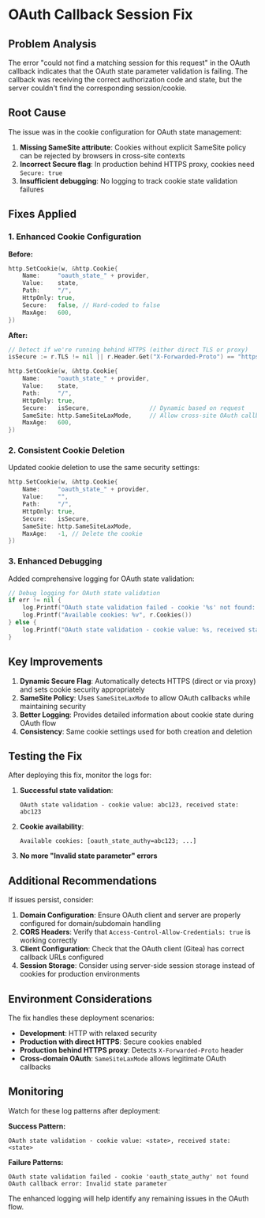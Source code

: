 # OAuth Callback Session Fix

## Problem Analysis

The error "could not find a matching session for this request" in the OAuth callback indicates that the OAuth state parameter validation is failing. The callback was receiving the correct authorization code and state, but the server couldn't find the corresponding session/cookie.

## Root Cause

The issue was in the cookie configuration for OAuth state management:

1. **Missing SameSite attribute**: Cookies without explicit SameSite policy can be rejected by browsers in cross-site contexts
2. **Incorrect Secure flag**: In production behind HTTPS proxy, cookies need `Secure: true`
3. **Insufficient debugging**: No logging to track cookie state validation failures

## Fixes Applied

### 1. Enhanced Cookie Configuration

**Before:**
```go
http.SetCookie(w, &http.Cookie{
    Name:     "oauth_state_" + provider,
    Value:    state,
    Path:     "/",
    HttpOnly: true,
    Secure:   false, // Hard-coded to false
    MaxAge:   600,
})
```

**After:**
```go
// Detect if we're running behind HTTPS (either direct TLS or proxy)
isSecure := r.TLS != nil || r.Header.Get("X-Forwarded-Proto") == "https"

http.SetCookie(w, &http.Cookie{
    Name:     "oauth_state_" + provider,
    Value:    state,
    Path:     "/",
    HttpOnly: true,
    Secure:   isSecure,                 // Dynamic based on request
    SameSite: http.SameSiteLaxMode,     // Allow cross-site OAuth callbacks
    MaxAge:   600,
})
```

### 2. Consistent Cookie Deletion

Updated cookie deletion to use the same security settings:

```go
http.SetCookie(w, &http.Cookie{
    Name:     "oauth_state_" + provider,
    Value:    "",
    Path:     "/",
    HttpOnly: true,
    Secure:   isSecure,
    SameSite: http.SameSiteLaxMode,
    MaxAge:   -1, // Delete the cookie
})
```

### 3. Enhanced Debugging

Added comprehensive logging for OAuth state validation:

```go
// Debug logging for OAuth state validation
if err != nil {
    log.Printf("OAuth state validation failed - cookie '%s' not found: %v", cookieName, err)
    log.Printf("Available cookies: %v", r.Cookies())
} else {
    log.Printf("OAuth state validation - cookie value: %s, received state: %s", cookie.Value, state)
}
```

## Key Improvements

1. **Dynamic Secure Flag**: Automatically detects HTTPS (direct or via proxy) and sets cookie security appropriately
2. **SameSite Policy**: Uses `SameSiteLaxMode` to allow OAuth callbacks while maintaining security
3. **Better Logging**: Provides detailed information about cookie state during OAuth flow
4. **Consistency**: Same cookie settings used for both creation and deletion

## Testing the Fix

After deploying this fix, monitor the logs for:

1. **Successful state validation**: 
   ```
   OAuth state validation - cookie value: abc123, received state: abc123
   ```

2. **Cookie availability**:
   ```
   Available cookies: [oauth_state_authy=abc123; ...]
   ```

3. **No more "Invalid state parameter" errors**

## Additional Recommendations

If issues persist, consider:

1. **Domain Configuration**: Ensure OAuth client and server are properly configured for domain/subdomain handling
2. **CORS Headers**: Verify that `Access-Control-Allow-Credentials: true` is working correctly
3. **Client Configuration**: Check that the OAuth client (Gitea) has correct callback URLs configured
4. **Session Storage**: Consider using server-side session storage instead of cookies for production environments

## Environment Considerations

The fix handles these deployment scenarios:

- **Development**: HTTP with relaxed security
- **Production with direct HTTPS**: Secure cookies enabled
- **Production behind HTTPS proxy**: Detects `X-Forwarded-Proto` header
- **Cross-domain OAuth**: `SameSiteLaxMode` allows legitimate OAuth callbacks

## Monitoring

Watch for these log patterns after deployment:

**Success Pattern:**
```
OAuth state validation - cookie value: <state>, received state: <state>
```

**Failure Patterns:**
```
OAuth state validation failed - cookie 'oauth_state_authy' not found
OAuth callback error: Invalid state parameter
```

The enhanced logging will help identify any remaining issues in the OAuth flow.